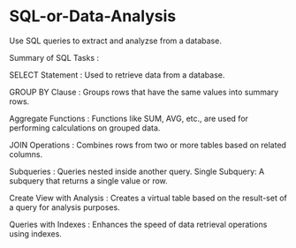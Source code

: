 # SQL-or-Data-Analysis
Use SQL queries to extract and analyzse from a database.


Summary of SQL Tasks :


SELECT Statement :
Used to retrieve data from a database.

GROUP BY Clause :
Groups rows that have the same values into summary rows.

Aggregate Functions :
Functions like SUM, AVG, etc., are used for performing calculations on grouped data.

JOIN Operations :
Combines rows from two or more tables based on related columns.

Subqueries :
Queries nested inside another query.
Single Subquery: A subquery that returns a single value or row.

Create View with Analysis :
Creates a virtual table based on the result-set of a query for analysis purposes.

Queries with Indexes :
Enhances the speed of data retrieval operations using indexes.
